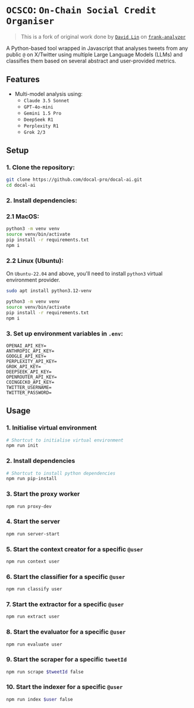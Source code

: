 # `OCSCO`: `On-Chain Social Credit Organiser`

> This is a fork of original work done by [`David Lin`](https://github.com/davidlinjiahao) on [`frank-analyzer`](https://github.com/davidlinjiahao/frank_analyzer)

A Python-based tool wrapped in Javascript that analyses tweets from any public `@` on X/Twitter using multiple Large Language Models (LLMs) and classifies them based on several abstract and user-provided metrics.

## Features

- Multi-model analysis using:
  - `Claude 3.5 Sonnet`
  - `GPT-4o-mini`
  - `Gemini 1.5 Pro`
  - `DeepSeek R1`
  - `Perplexity R1`
  - `Grok 2/3`

## Setup

### 1. Clone the repository:

```bash
git clone https://github.com/docal-pro/docal-ai.git
cd docal-ai
```

### 2. Install dependencies:

### 2.1 MacOS:

```bash
python3 -m venv venv
source venv/bin/activate
pip install -r requirements.txt
npm i
```

### 2.2 Linux (Ubuntu):

On `Ubuntu-22.04` and above, you'll need to install `python3` virtual environment provider.

```bash
sudo apt install python3.12-venv

python3 -m venv venv
source venv/bin/activate
pip install -r requirements.txt
npm i
```

### 3. Set up environment variables in `.env`:

```
OPENAI_API_KEY=
ANTHROPIC_API_KEY=
GOOGLE_API_KEY=
PERPLEXITY_API_KEY=
GROK_API_KEY=
DEEPSEEK_API_KEY=
OPENROUTER_API_KEY=
COINGECKO_API_KEY=
TWITTER_USERNAME=
TWITTER_PASSWORD=
```

## Usage

### 1. Initialise virtual environment

```bash
# Shortcut to initialise virtual environment
npm run init
```

### 2. Install dependencies

```bash
# Shortcut to install python dependencies
npm run pip-install
```

### 3. Start the proxy worker

```bash
npm run proxy-dev
```

### 4. Start the server

```bash
npm run server-start
```

### 5. Start the context creator for a specific `@user`

```bash
npm run context user
```

### 6. Start the classifier for a specific `@user`

```bash
npm run classify user
```

### 7. Start the extractor for a specific `@user`

```bash
npm run extract user
```

### 8. Start the evaluator for a specific `@user`

```bash
npm run evaluate user
```

### 9. Start the scraper for a specific `tweetId`

```bash
npm run scrape $tweetId false
```

### 10. Start the indexer for a specific `@user`

```bash
npm run index $user false
```
